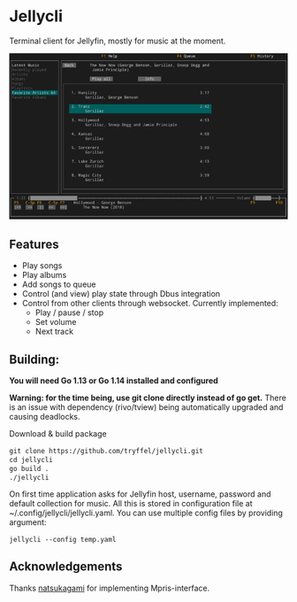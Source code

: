 # Jellycli

Terminal client for Jellyfin, mostly for music at the moment.

![Screenshot](screenshot.png)

## Features
* Play songs
* Play albums
* Add songs to queue
* Control (and view) play state through Dbus integration
* Control from other clients through websocket. Currently implemented:
    * Play / pause / stop
    * Set volume
    * Next track

## Building:
**You will need Go 1.13 or Go 1.14 installed and configured**

**Warning: for the time being, use git clone directly instead of go get.** There is an issue with dependency 
(rivo/tview) being automatically upgraded and causing deadlocks.

Download & build package
```
git clone https://github.com/tryffel/jellycli.git
cd jellycli
go build .
./jellycli
```

On first time application asks for Jellyfin host, username, password and default collection for music. 
All this is stored in configuration file at ~/.config/jellycli/jellycli.yaml.
You can use multiple config files by providing argument:
```
jellycli --config temp.yaml
```

## Acknowledgements
Thanks [natsukagami](https://github.com/natsukagami/mpd-mpris) for implementing Mpris-interface.
